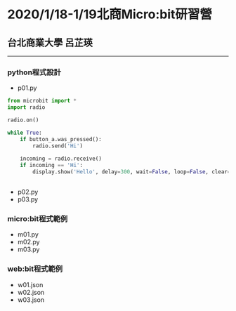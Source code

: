 # 2020/1/18-1/19北商Micro:bit研習營
## 台北商業大學 呂芷瑛
***
### python程式設計
- p01.py
```python
from microbit import *
import radio

radio.on()

while True:
    if button_a.was_pressed():
        radio.send('Hi') 
        
    incoming = radio.receive()
    if incoming == 'Hi':
        display.show('Hello', delay=300, wait=False, loop=False, clear=True)
        
```
- p02.py
- p03.py

### micro:bit程式範例
- m01.py
- m02.py
- m03.py

### web:bit程式範例
- w01.json
- w02.json
- w03.json



